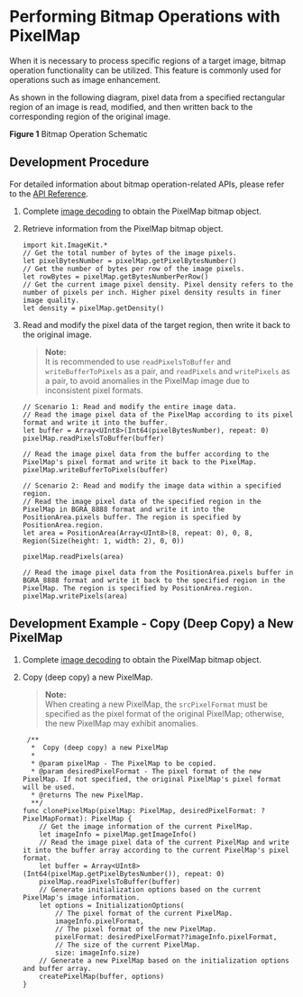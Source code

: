 # Performing Bitmap Operations with PixelMap

When it is necessary to process specific regions of a target image, bitmap operation functionality can be utilized. This feature is commonly used for operations such as image enhancement.

As shown in the following diagram, pixel data from a specified rectangular region of an image is read, modified, and then written back to the corresponding region of the original image.

**Figure 1** Bitmap Operation Schematic  

## Development Procedure

For detailed information about bitmap operation-related APIs, please refer to the [API Reference](../../../../API_Reference/source_en/ImageKit/cj-apis-image.md#class-pixelmap).

1. Complete [image decoding](./cj-image-decoding.md) to obtain the PixelMap bitmap object.

2. Retrieve information from the PixelMap bitmap object.

    <!-- compile -->

    ```cangjie
    import kit.ImageKit.*
    // Get the total number of bytes of the image pixels.
    let pixelBytesNumber = pixelMap.getPixelBytesNumber()
    // Get the number of bytes per row of the image pixels.
    let rowBytes = pixelMap.getBytesNumberPerRow()
    // Get the current image pixel density. Pixel density refers to the number of pixels per inch. Higher pixel density results in finer image quality.
    let density = pixelMap.getDensity()
    ```

3. Read and modify the pixel data of the target region, then write it back to the original image.
    > **Note:**  
    > It is recommended to use `readPixelsToBuffer` and `writeBufferToPixels` as a pair, and `readPixels` and `writePixels` as a pair, to avoid anomalies in the PixelMap image due to inconsistent pixel formats.

    <!-- compile -->

    ```cangjie
    // Scenario 1: Read and modify the entire image data.
    // Read the image pixel data of the PixelMap according to its pixel format and write it into the buffer.
    let buffer = Array<UInt8>(Int64(pixelBytesNumber), repeat: 0)
    pixelMap.readPixelsToBuffer(buffer)

    // Read the image pixel data from the buffer according to the PixelMap's pixel format and write it back to the PixelMap.
    pixelMap.writeBufferToPixels(buffer)

    // Scenario 2: Read and modify the image data within a specified region.
    // Read the image pixel data of the specified region in the PixelMap in BGRA_8888 format and write it into the PositionArea.pixels buffer. The region is specified by PositionArea.region.
    let area = PositionArea(Array<UInt8>(8, repeat: 0), 0, 8, Region(Size(height: 1, width: 2), 0, 0))

    pixelMap.readPixels(area)

    // Read the image pixel data from the PositionArea.pixels buffer in BGRA_8888 format and write it back to the specified region in the PixelMap. The region is specified by PositionArea.region.
    pixelMap.writePixels(area)
    ```

## Development Example - Copy (Deep Copy) a New PixelMap

1. Complete [image decoding](./cj-image-decoding.md) to obtain the PixelMap bitmap object.

2. Copy (deep copy) a new PixelMap.
    > **Note:**  
    > When creating a new PixelMap, the `srcPixelFormat` must be specified as the pixel format of the original PixelMap; otherwise, the new PixelMap may exhibit anomalies.

    <!-- compile -->

    ```cangjie
     /**
      *  Copy (deep copy) a new PixelMap
      *
      * @param pixelMap - The PixelMap to be copied.
      * @param desiredPixelFormat - The pixel format of the new PixelMap. If not specified, the original PixelMap's pixel format will be used.
      * @returns The new PixelMap.
      **/
    func clonePixelMap(pixelMap: PixelMap, desiredPixelFormat: ?PixelMapFormat): PixelMap {
        // Get the image information of the current PixelMap.
        let imageInfo = pixelMap.getImageInfo()
        // Read the image pixel data of the current PixelMap and write it into the buffer array according to the current PixelMap's pixel format.
        let buffer = Array<UInt8>(Int64(pixelMap.getPixelBytesNumber()), repeat: 0)
        pixelMap.readPixelsToBuffer(buffer)
        // Generate initialization options based on the current PixelMap's image information.
        let options = InitializationOptions(
            // The pixel format of the current PixelMap.
            imageInfo.pixelFormat,
            // The pixel format of the new PixelMap.
            pixelFormat: desiredPixelFormat??imageInfo.pixelFormat,
            // The size of the current PixelMap.
            size: imageInfo.size)
        // Generate a new PixelMap based on the initialization options and buffer array.
        createPixelMap(buffer, options)
    }
    ```